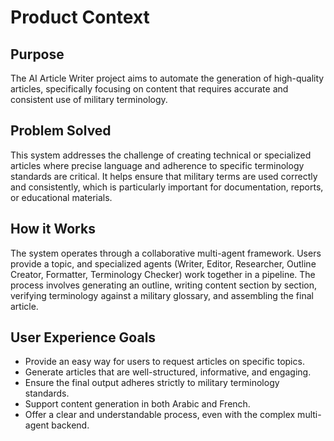 # Product Context

## Purpose
The AI Article Writer project aims to automate the generation of high-quality articles, specifically focusing on content that requires accurate and consistent use of military terminology.

## Problem Solved
This system addresses the challenge of creating technical or specialized articles where precise language and adherence to specific terminology standards are critical. It helps ensure that military terms are used correctly and consistently, which is particularly important for documentation, reports, or educational materials.

## How it Works
The system operates through a collaborative multi-agent framework. Users provide a topic, and specialized agents (Writer, Editor, Researcher, Outline Creator, Formatter, Terminology Checker) work together in a pipeline. The process involves generating an outline, writing content section by section, verifying terminology against a military glossary, and assembling the final article.

## User Experience Goals
- Provide an easy way for users to request articles on specific topics.
- Generate articles that are well-structured, informative, and engaging.
- Ensure the final output adheres strictly to military terminology standards.
- Support content generation in both Arabic and French.
- Offer a clear and understandable process, even with the complex multi-agent backend.
